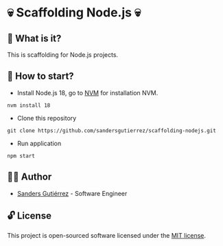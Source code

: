 # :skull: Scaffolding Node.js :skull:

## :thought_balloon: What is it?

This is scaffolding for Node.js projects.

## :checkered_flag: How to start?

-   Install Node.js 18, go to [NVM](https://github.com/nvm-sh/nvm#git-install) for installation NVM.

```shell
nvm install 18
```

-   Clone this repository

```shell
git clone https://github.com/sandersgutierrez/scaffolding-nodejs.git
```

-   Run application

```shell
npm start
```

## :man_technologist: Author

-   [Sanders Gutiérrez](https://sandersgutierrez.github.io) - Software Engineer

## :unlock: License

This project is open-sourced software licensed under the [MIT license](LICENSE).
